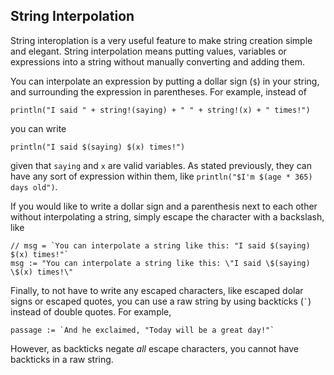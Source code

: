 ## String Interpolation
String interoplation is a very useful feature to make string creation simple and elegant. String interpolation means putting values, variables or expressions into a string without manually converting and adding them. 

You can interpolate an expression by putting a dollar sign (`$`) in your string, and surrounding the expression in parentheses. For example, instead of
```
println("I said " + string!(saying) + " " + string!(x) + " times!")
```
you can write 
```
println("I said $(saying) $(x) times!")
```
given that `saying` and `x` are valid variables. As stated previously, they can have any sort of expression within them, like `println("$I'm $(age * 365) days old")`.

If you would like to write a dollar sign and a parenthesis next to each other without interpolating a string, simply escape the character with a backslash, like 
```
// msg = `You can interpolate a string like this: "I said $(saying) $(x) times!"`
msg := "You can interpolate a string like this: \"I said \$(saying) \$(x) times!\"
```
Finally, to not have to write any escaped characters, like escaped dolar signs or escaped quotes, you can use a raw string by using backticks (`` ` ``) instead of double quotes. For example, 
```
passage := `And he exclaimed, "Today will be a great day!"`
```
However, as backticks negate *all* escape characters, you cannot have backticks in a raw string.